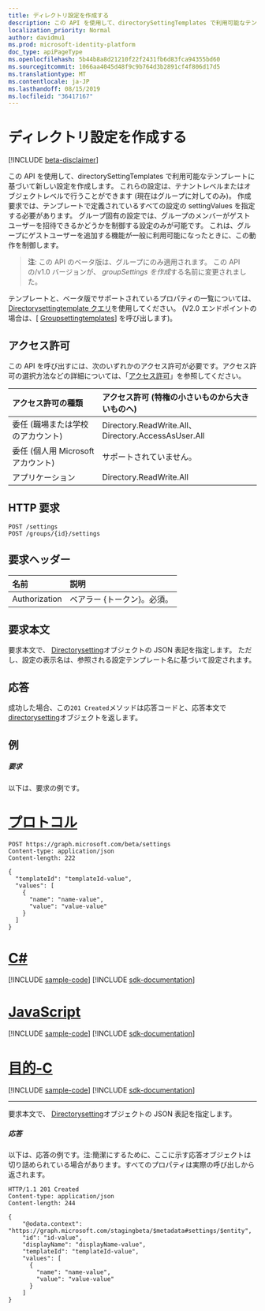 ```yaml
---
title: ディレクトリ設定を作成する
description: この API を使用して、directorySettingTemplates で利用可能なテンプレートに基づいて新しい設定を作成します。 これらの設定は、テナントレベルまたはオブジェクトレベルで行うことができます (現在はグループに対してのみ)。 作成要求では、テンプレートで定義されているすべての設定の settingValues を指定する必要があります。 グループ固有の設定では、グループのメンバーがゲストユーザーを招待できるかどうかを制御する設定のみが可能です。 これは、グループにゲストユーザーを追加する機能が一般に利用可能になったときに、この動作を制御します。
localization_priority: Normal
author: davidmu1
ms.prod: microsoft-identity-platform
doc_type: apiPageType
ms.openlocfilehash: 5b44b8a8d21210f22f2431fb6d83fca94355bd60
ms.sourcegitcommit: 1066aa4045d48f9c9b764d3b2891cf4f806d17d5
ms.translationtype: MT
ms.contentlocale: ja-JP
ms.lasthandoff: 08/15/2019
ms.locfileid: "36417167"
---
```

# <a name="create-a-directory-setting"></a>ディレクトリ設定を作成する

[!INCLUDE [beta-disclaimer](../../includes/beta-disclaimer.md)]

この API を使用して、directorySettingTemplates で利用可能なテンプレートに基づいて新しい設定を作成します。 これらの設定は、テナントレベルまたはオブジェクトレベルで行うことができます (現在はグループに対してのみ)。 作成要求では、テンプレートで定義されているすべての設定の settingValues を指定する必要があります。 グループ固有の設定では、グループのメンバーがゲストユーザーを招待できるかどうかを制御する設定のみが可能です。 これは、グループにゲストユーザーを追加する機能が一般に利用可能になったときに、この動作を制御します。

> **注**: この API のベータ版は、グループにのみ適用されます。 この API の/v1.0 バージョンが、 *groupSettings を作成*する名前に変更されました。

テンプレートと、ベータ版でサポートされているプロパティの一覧については、 [Directorysettingtemplate クエリ](https://developer.microsoft.com/graph/graph-explorer?request=directorySettingTemplates&version=beta)を使用してください。 (V2.0 エンドポイントの場合は、[ [Groupsettingtemplates](https://developer.microsoft.com/graph/graph-explorer?request=groupSettingTemplates&version=v1.0)] を呼び出します)。


## <a name="permissions"></a>アクセス許可
この API を呼び出すには、次のいずれかのアクセス許可が必要です。アクセス許可の選択方法などの詳細については、「[アクセス許可](/graph/permissions-reference)」を参照してください。

|アクセス許可の種類      | アクセス許可 (特権の小さいものから大きいものへ)              |
|:--------------------|:---------------------------------------------------------|
|委任 (職場または学校のアカウント) | Directory.ReadWrite.All、Directory.AccessAsUser.All    |
|委任 (個人用 Microsoft アカウント) | サポートされていません。    |
|アプリケーション | Directory.ReadWrite.All |

## <a name="http-request"></a>HTTP 要求
<!-- { "blockType": "ignored" } -->
```http
POST /settings
POST /groups/{id}/settings
```
## <a name="request-headers"></a>要求ヘッダー
| 名前       | 説明|
|:---------------|:----------|
| Authorization  | ベアラー {トークン}。必須。|

## <a name="request-body"></a>要求本文
要求本文で、 [Directorysetting](../resources/directorysetting.md)オブジェクトの JSON 表記を指定します。  ただし、設定の表示名は、参照される設定テンプレート名に基づいて設定されます。

## <a name="response"></a>応答

成功した場合、この`201 Created`メソッドは応答コードと、応答本文で[directorysetting](../resources/directorysetting.md)オブジェクトを返します。

## <a name="example"></a>例
##### <a name="request"></a>要求
以下は、要求の例です。

# <a name="httptabhttp"></a>[プロトコル](#tab/http)
<!-- {
  "blockType": "request",
  "name": "create_directorysetting_from_settings"
}-->
```http
POST https://graph.microsoft.com/beta/settings
Content-type: application/json
Content-length: 222

{
  "templateId": "templateId-value",
  "values": [
    {
      "name": "name-value",
      "value": "value-value"
    }
  ]
}
```
# <a name="ctabcsharp"></a>[C#](#tab/csharp)
[!INCLUDE [sample-code](../includes/snippets/csharp/create-directorysetting-from-settings-csharp-snippets.md)]
[!INCLUDE [sdk-documentation](../includes/snippets/snippets-sdk-documentation-link.md)]

# <a name="javascripttabjavascript"></a>[JavaScript](#tab/javascript)
[!INCLUDE [sample-code](../includes/snippets/javascript/create-directorysetting-from-settings-javascript-snippets.md)]
[!INCLUDE [sdk-documentation](../includes/snippets/snippets-sdk-documentation-link.md)]

# <a name="objective-ctabobjc"></a>[目的-C](#tab/objc)
[!INCLUDE [sample-code](../includes/snippets/objc/create-directorysetting-from-settings-objc-snippets.md)]
[!INCLUDE [sdk-documentation](../includes/snippets/snippets-sdk-documentation-link.md)]

---

要求本文で、 [Directorysetting](../resources/directorysetting.md)オブジェクトの JSON 表記を指定します。
##### <a name="response"></a>応答
以下は、応答の例です。注:簡潔にするために、ここに示す応答オブジェクトは切り詰められている場合があります。すべてのプロパティは実際の呼び出しから返されます。
<!-- {
  "blockType": "response",
  "truncated": true,
  "@odata.type": "microsoft.graph.directorySetting"
} -->
```http
HTTP/1.1 201 Created
Content-type: application/json
Content-length: 244

{
    "@odata.context": "https://graph.microsoft.com/stagingbeta/$metadata#settings/$entity",
    "id": "id-value",
    "displayName": "displayName-value",
    "templateId": "templateId-value",
    "values": [
      {
        "name": "name-value",
        "value": "value-value"
      }
    ]
}
```

<!-- uuid: 8fcb5dbc-d5aa-4681-8e31-b001d5168d79
2015-10-25 14:57:30 UTC -->
<!--
{
  "type": "#page.annotation",
  "description": "Create directorySetting",
  "keywords": "",
  "section": "documentation",
  "tocPath": "",
  "suppressions": [
  ]
}
-->
